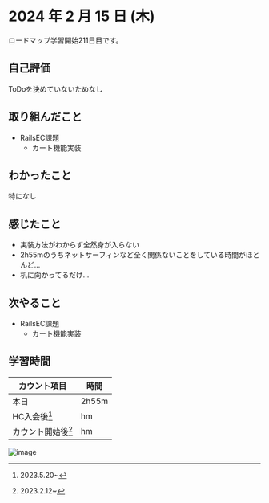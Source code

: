 # 2024 年 2 月 15 日 (木)
ロードマップ学習開始211日目です。

## 自己評価
ToDoを決めていないためなし

## 取り組んだこと
- RailsEC課題
  - カート機能実装

## わかったこと
特になし

## 感じたこと
- 実装方法がわからず全然身が入らない
- 2h55mのうちネットサーフィンなど全く関係ないことをしている時間がほとんど...
- 机に向かってるだけ...

## 次やること
- RailsEC課題
  - カート機能実装

## 学習時間
|カウント項目|時間|
|----|----|
|本日 |2h55m|
|HC入会後[^1]|hm|
|カウント開始後[^2]|hm|

[^1]: 2023.5.20~
[^2]: 2023.2.12~

![image](https://github.com/nil-ramuda/daily_report/assets/94735931/49c6e995-3f27-48a8-b942-4550659eceb2)
